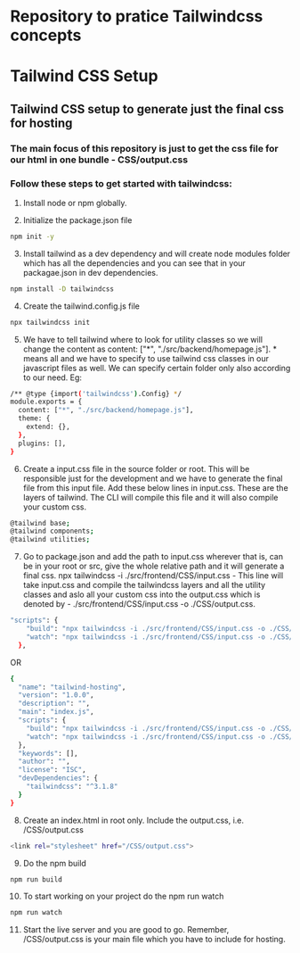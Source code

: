 # Repository to pratice Tailwindcss concepts

# Tailwind CSS Setup



## Tailwind CSS setup to generate just the final css for hosting

### The main focus of this repository is just to get the css file for our html in one bundle - CSS/output.css


### Follow these steps to get started with tailwindcss:

1. Install node or npm globally.


2. Initialize the package.json file

```bash
npm init -y      
```

3. Install tailwind as a dev dependency and will create node modules folder which has all the dependencies and you can see that in your packagae.json in dev dependencies.

```bash
npm install -D tailwindcss      
```


4. Create the tailwind.config.js file

```bash
npx tailwindcss init     
```


5. We have to tell tailwind where to look for utility classes so we will change the content as content: ["*", "./src/backend/homepage.js"]. * means all and we have to specify to use tailwind css classes in our javascript files as well. We can specify certain folder only also according to our need. Eg:

```bash
/** @type {import('tailwindcss').Config} */
module.exports = {
  content: ["*", "./src/backend/homepage.js"],
  theme: {
    extend: {},
  },
  plugins: [],
}     
```

6. Create a input.css file in the source folder or root. This will be responsible just for the development and we have to generate the final file from this input file. Add these below lines in input.css. These are the layers of tailwind. The CLI will compile this file and it will also compile your custom css. 

```bash
@tailwind base;
@tailwind components;
@tailwind utilities;  
```

7. Go to package.json and add the path to input.css wherever that is, can be in your root or src, give the whole relative path and it will generate a final css. 
npx tailwindcss -i ./src/frontend/CSS/input.css - This line will take input.css and compile the tailwindcss layers and all the utility classes and aslo all your custom css into the output.css which is denoted by - ./src/frontend/CSS/input.css -o ./CSS/output.css. 

```bash
"scripts": {
    "build": "npx tailwindcss -i ./src/frontend/CSS/input.css -o ./CSS/output.css",
    "watch": "npx tailwindcss -i ./src/frontend/CSS/input.css -o ./CSS/output.css --watch"
  }, 
```

OR

```bash
{
  "name": "tailwind-hosting",
  "version": "1.0.0",
  "description": "",
  "main": "index.js",
  "scripts": {
    "build": "npx tailwindcss -i ./src/frontend/CSS/input.css -o ./CSS/output.css",
    "watch": "npx tailwindcss -i ./src/frontend/CSS/input.css -o ./CSS/output.css --watch"
  },
  "keywords": [],
  "author": "",
  "license": "ISC",
  "devDependencies": {
    "tailwindcss": "^3.1.8"
  }
}
```

8. Create an index.html in root only. Include the output.css, i.e. /CSS/output.css

```bash
<link rel="stylesheet" href="/CSS/output.css"> 
```

9. Do the npm build

```bash
npm run build
```

10. To start working on your project do the npm run watch

```bash
npm run watch
```

11. Start the live server and you are good to go. Remember, /CSS/output.css is your main file which you have to include for hosting.
    





